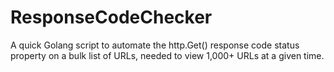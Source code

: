 # ResponseCodeChecker

A quick Golang script to automate the http.Get() response code status property on a bulk list of URLs, needed to view 1,000+ URLs at a given time.
